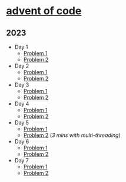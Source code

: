 # [advent of code](https://adventofcode.com/)

## 2023

- Day 1
  - [Problem 1](src/main/java/com/darshah/adventofcode/p2023/Day1_P1.java)
  - [Problem 2](src/main/java/com/darshah/adventofcode/p2023/Day1_P2.java)
- Day 2
  - [Problem 1](src/main/java/com/darshah/adventofcode/p2023/Day2_P1.java)
  - [Problem 2](src/main/java/com/darshah/adventofcode/p2023/Day2_P2.java)
- Day 3
  - [Problem 1](src/main/java/com/darshah/adventofcode/p2023/Day3_P1.java)
  - [Problem 2](src/main/java/com/darshah/adventofcode/p2023/Day3_P2.java)
- Day 4
  - [Problem 1](src/main/java/com/darshah/adventofcode/p2023/Day4_P1.java)
  - [Problem 2](src/main/java/com/darshah/adventofcode/p2023/Day4_P2.java)
- Day 5
  - [Problem 1](src/main/java/com/darshah/adventofcode/p2023/Day5_P1.java)
  - [Problem 2](src/main/java/com/darshah/adventofcode/p2023/Day5_P2.java) (*3 mins with multi-threading*)
- Day 6
  - [Problem 1](src/main/java/com/darshah/adventofcode/p2023/Day6_P1.java)
  - [Problem 2](src/main/java/com/darshah/adventofcode/p2023/Day6_P2.java)
- Day 7
  - [Problem 1](src/main/java/com/darshah/adventofcode/p2023/Day7_P1.java)
  - [Problem 2](src/main/java/com/darshah/adventofcode/p2023/Day7_P2.java)
